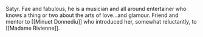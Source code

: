 Satyr. Fae and fabulous, he is a musician and all around entertainer who knows a thing or two about the arts of love...and glamour. Friend and mentor to [[Minuet Donnediu]] who introduced her, somewhat reluctantly, to [[Madame Rivienne]]. 